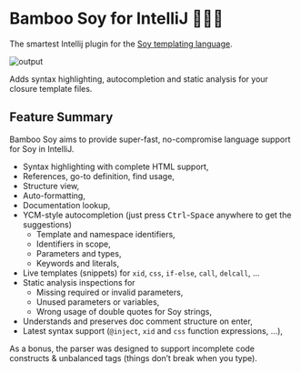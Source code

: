 # Bamboo Soy for IntelliJ 🏮🍣🏮

The smartest Intellij plugin for the [Soy templating language](https://github.com/google/closure-templates).

![output](https://user-images.githubusercontent.com/16721021/28110334-f51cae42-66e9-11e7-9ae2-211d3acf12fd.gif)

Adds syntax highlighting, autocompletion and static analysis for your closure template files.

## Feature Summary

Bamboo Soy aims to provide super-fast, no-compromise language support for Soy in IntelliJ.

 * Syntax highlighting with complete HTML support,
 * References, go-to definition, find usage,
 * Structure view,
 * Auto-formatting,
 * Documentation lookup,
 * YCM-style autocompletion (just press <kbd>Ctrl</kbd>-<kbd>Space</kbd> anywhere to get the suggestions)
   * Template and namespace identifiers,
   * Identifiers in scope,
   * Parameters and types,
   * Keywords and literals,
 * Live templates (snippets) for `xid`, `css`, `if-else`, `call`, `delcall`, ...
 * Static analysis inspections for
   * Missing required or invalid parameters,
   * Unused parameters or variables,
   * Wrong usage of double quotes for Soy strings,
 * Understands and preserves doc comment structure on enter,
 * Latest syntax support (`@inject`, `xid` and `css` function expressions, ...),

As a bonus, the parser was designed to support incomplete code constructs &
unbalanced tags (things don’t break when you type).
